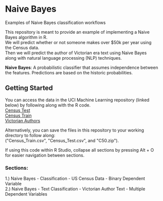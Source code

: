 # Naive Bayes
Examples of Naive Bayes classification workflows

This repository is meant to provide an example of implementing a Naive Bayes algorithm in R.  
We will predict whether or not someone makes over $50k per year using the Census data.  
Then we will predict the author of Victorian era text using Naive Bayes along with natural language processing (NLP) techniques.

**Naive Bayes**: A probabilistic classifier that assumes independence between the features. Predictions are based on the historic probabilities.

## Getting Started

You can access the data in the UCI Machine Learning repository (linked below) by following along with the R code.     
[Census Test](https://archive.ics.uci.edu/ml/machine-learning-databases/adult/adult.test)  
[Census Train](https://archive.ics.uci.edu/ml/machine-learning-databases/adult/adult.data)  
[Victorian Authors](https://archive.ics.uci.edu/ml/machine-learning-databases/00217/C50.zip)

Alternatively, you can save the files in this repository to your working directory to follow along:  
("Census_Train.csv", "Census_Test.csv", and "C50.zip").
  
If using this code within R Studio, collapse all sections by pressing Alt + O for easier navigation between sections.  

### Sections:

1.)  Naive Bayes - Classification - US Census Data - Binary Dependent Variable  
2.)  Naive Bayes - Text Classification - Victorian Author Text - Multiple Dependent Variables
